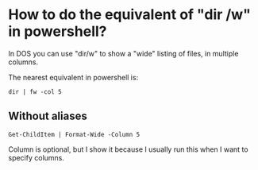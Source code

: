 # How to do the equivalent of "dir /w" in powershell?

In DOS you can use "dir/w" to show a "wide" listing of files, in multiple columns.

The nearest equivalent in powershell is:


	dir | fw -col 5

## Without aliases

	Get-ChildItem | Format-Wide -Column 5


Column is optional, but I show it because I usually run this when I want to specify columns.
